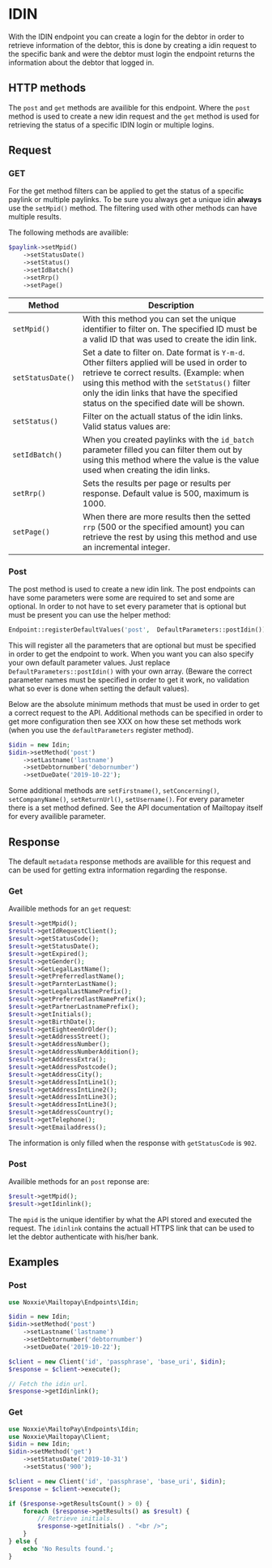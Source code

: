 
# IDIN

With the IDIN endpoint you can create a login for the debtor in order to retrieve information of the debtor, this is done by creating a idin request to the specific bank and were the debtor must login the endpoint returns the information about the debtor that logged in.

## HTTP methods  

The `post` and `get` methods are availible  for this  endpoint. Where the `post` method is used to create a new idin request and the `get` method is used for retrieving the status of a specific IDIN login or multiple logins.

## Request

### GET

For the get method filters can be applied to get the status of a specific paylink or multiple paylinks. To be sure you always get a unique idin **always** use the `setMpid()` method. The filtering used with other methods can have multiple results.

The following methods are availible:

````php
$paylink->setMpid()
	->setStatusDate()
	->setStatus()
	->setIdBatch()
	->setRrp()
	->setPage()
````

| Method | Description |
|--|--|
| `setMpid()` | With this method you can set the unique identifier to filter on. The specified ID must be a valid ID that was used to create the idin link.  |
| `setStatusDate()` | Set a date to filter on. Date format is `Y-m-d`. Other filters applied will be used in order to retrieve te correct results. (Example: when using this method with the `setStatus()` filter only the idin links that have the specified status on the specified date will be shown. |
| `setStatus()` | Filter on the actuall status of the idin links. Valid status values are: |
| `setIdBatch()` | When you created paylinks with the `id_batch` parameter filled you can filter them out by using this method where the value is the value used when creating the idin links. |
| `setRrp()` | Sets the results per page or results per response. Default value is 500, maximum is 1000. |
| `setPage()` | When there are more results then the setted `rrp` (500 or the specified amount) you can retrieve the rest by using this method and use an incremental integer. |

### Post

The post method is used to create a new idin link. The post endpoints can have some parameters were some are required to set and some are optional. In order to not have to set every parameter that is optional but must be present you can use the helper method:

````php
Endpoint::registerDefaultValues('post',  DefaultParameters::postIdin());
````

This will register all the parameters that are optional but must be specified in order to get the endpoint to work.  When you want you can also specify your own default parameter values. Just replace `DefaultParameters::postIdin()` with your own array. (Beware  the correct parameter names must be specified in order to get it work, no validation what so ever is done when setting the default values).

Below are the absolute minimum methods that must be used in order to get a correct request to the API. Additional methods can be specified in order to get more configuration then see XXX on how these set methods work (when you use the `defaultParameters` register method).

````php
$idin = new Idin;
$idin->setMethod('post')
	->setLastname('lastname')
	->setDebtornumber('debornumber')
	->setDueDate('2019-10-22');
````

Some additional methods are `setFirstname()`, `setConcerning()`, `setCompanyName()`, `setReturnUrl()`, `setUsername()`. For every parameter there is a set method defined. See the API documentation of Mailtopay itself for every availible parameter.

## Response

The default `metadata` response methods are availible for this request and can be used for getting extra information regarding the response.

### Get

Availible methods for an `get` request:
````php
$result->getMpid();
$result->getIdRequestClient();
$result->getStatusCode();
$result->getStatusDate();
$result->getExpired();
$result->getGender();
$result->GetLegalLastName();
$result->getPreferredlastName();
$result->getParnterLastName();
$result->getLegalLastNamePrefix();
$result->getPreferredlastNamePrefix();
$result->getPartnerLastnamePrefix();
$result->getInitials();
$result->getBirthDate();
$result->getEighteenOrOlder();
$result->getAddressStreet();
$result->getAddressNumber();
$result->getAddressNumberAddition();
$result->getAddressExtra();
$result->getAddressPostcode();
$result->getAddressCity();
$result->getAddressIntLine1();
$result->getAddressIntLine2();
$result->getAddressIntLine3();
$result->getAddressIntLine3();
$result->getAddressCountry();
$result->getTelephone();
$result->getEmailaddress();
````

The information is only filled when the response with `getStatusCode` is `902`.

### Post

Availible methods for an `post` reponse are:
````php
$result->getMpid();
$result->getIdinlink();
````

The `mpid` is the unique identifier by what the API stored and executed the request. The `idinlink` contains the actuall HTTPS link that can be used to let the debtor authenticate with his/her bank.

## Examples

### Post
````php
use Noxxie\Mailtopay\Endpoints\Idin;

$idin = new Idin;
$idin->setMethod('post')
	->setLastname('lastname')
	->setDebtornumber('debtornumber')
	->setDueDate('2019-10-22');

$client = new Client('id', 'passphrase', 'base_uri', $idin);
$response = $client->execute();

// Fetch the idin url.
$response->getIdinlink();
````

### Get

````php
use Noxxie\MailtoPay\Endpoints\Idin;
use Noxxie\Mailtopay\Client;
$idin = new Idin;
$idin->setMethod('get')
	->setStatusDate('2019-10-31')
	->setStatus('900');

$client = new Client('id', 'passphrase', 'base_uri', $idin);
$response = $client->execute();

if ($response->getResultsCount() > 0) {
	foreach ($response->getResults() as $result) {
		// Retrieve initials.
		$response->getInitials() . "<br />";
	}
} else {
	echo 'No Results found.';
}
````


